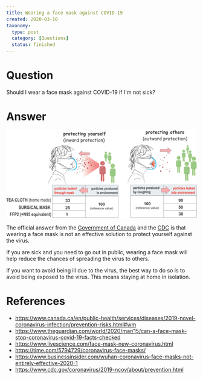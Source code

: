 ```yaml
---
title: Wearing a face mask against COVID-19
created: 2020-03-10
taxonomy:
  type: post
  category: [Questions]
  status: finished
---
```


# Question
Should I wear a face mask against COVID-19 if I'm not sick?

# Answer
![Protecting yourself vs protecting others](images/mask.png)

The official answer from the [Government of Canada](https://www.canada.ca/en/public-health/services/diseases/2019-novel-coronavirus-infection/prevention-risks.html#wm) and the [CDC](https://www.cdc.gov/coronavirus/2019-ncov/about/prevention.html) is that wearing a face mask is not an effective solution to protect yourself against the virus.

If you are sick and you need to go out in public, wearing a face mask will help reduce the chances of spreading the virus to others.

If you want to avoid being ill due to the virus, the best way to do so is to avoid being exposed to the virus. This means staying at home in isolation.

# References
* https://www.canada.ca/en/public-health/services/diseases/2019-novel-coronavirus-infection/prevention-risks.html#wm
* https://www.theguardian.com/world/2020/mar/15/can-a-face-mask-stop-coronavirus-covid-19-facts-checked
* https://www.livescience.com/face-mask-new-coronavirus.html
* https://time.com/5794729/coronavirus-face-masks/
* https://www.businessinsider.com/wuhan-coronavirus-face-masks-not-entirely-effective-2020-1
* https://www.cdc.gov/coronavirus/2019-ncov/about/prevention.html
